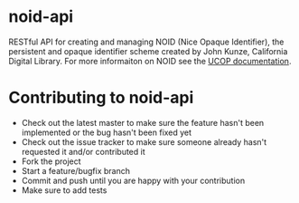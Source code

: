 # noid-api

RESTful API for creating and managing NOID (Nice Opaque Identifier), the persistent and opaque identifier scheme created by John Kunze, California Digital Library.  For more informaiton on NOID see the [UCOP documentation](https://confluence.ucop.edu/display/Curation/NOID).


# Contributing to noid-api

* Check out the latest master to make sure the feature hasn't been implemented or the bug hasn't been fixed yet
* Check out the issue tracker to make sure someone already hasn't requested it and/or contributed it
* Fork the project
* Start a feature/bugfix branch
* Commit and push until you are happy with your contribution
* Make sure to add tests

